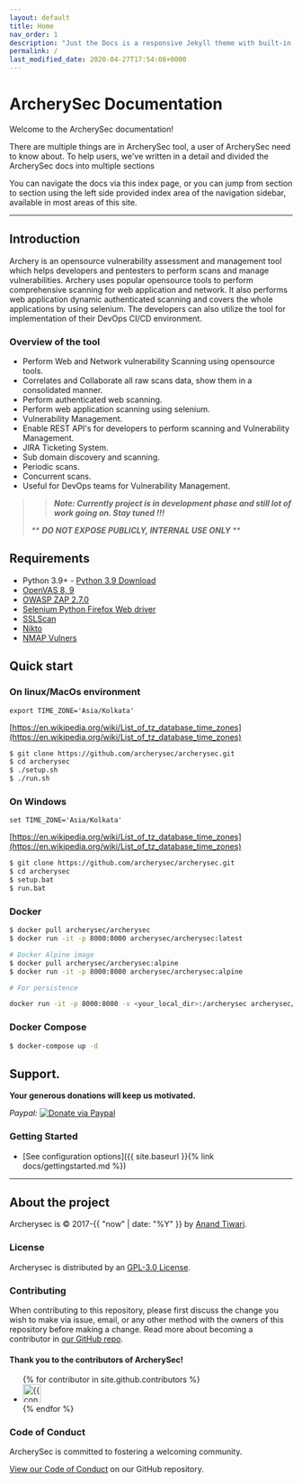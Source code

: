 ```yaml
---
layout: default
title: Home
nav_order: 1
description: "Just the Docs is a responsive Jekyll theme with built-in search that is easily customizable and hosted on GitHub Pages."
permalink: /
last_modified_date: 2020-04-27T17:54:08+0000
---
```


# ArcherySec Documentation


Welcome to the ArcherySec documentation!

There are multiple things are in ArcherySec tool, a user of ArcherySec need to know about. To help users, we've written in a detail and divided the ArcherySec docs into multiple sections

You can navigate the docs via this index page, or you can jump from section to section using the left side provided index area of the navigation sidebar, available in most areas of this site.

---

## Introduction 

Archery is an opensource vulnerability assessment and management tool which helps developers and pentesters to perform scans and manage vulnerabilities. Archery uses popular opensource tools to perform comprehensive scanning for web application and network. It also performs web application dynamic authenticated scanning and covers the whole applications by using selenium. The developers can also utilize the tool for implementation of their DevOps CI/CD environment.

### Overview of the tool

- Perform Web and Network vulnerability Scanning using opensource tools.
- Correlates and Collaborate all raw scans data, show them in a consolidated manner.
- Perform authenticated web scanning.
- Perform web application scanning using selenium.
- Vulnerability Management.
- Enable REST API's for developers to perform scanning and Vulnerability Management.
- JIRA Ticketing System.
- Sub domain discovery and scanning.
- Periodic scans.
- Concurrent scans.
- Useful for DevOps teams for Vulnerability Management.

>>***Note: Currently project is in development phase and still lot of work going on. Stay tuned !!!***
>
>** ***DO NOT EXPOSE PUBLICLY, INTERNAL USE ONLY*** **


## Requirements

* Python 3.9+ - [Python 3.9 Download](https://www.python.org/downloads/)
* [OpenVAS 8, 9](http://www.openvas.org/index.html)
* [OWASP ZAP 2.7.0](https://github.com/zaproxy/zaproxy/wiki/Downloads)
* [Selenium Python Firefox Web driver](https://github.com/mozilla/geckodriver/releases)
* [SSLScan](https://github.com/rbsec/sslscan)
* [Nikto](https://cirt.net/Nikto2)
* [NMAP Vulners](https://github.com/vulnersCom/nmap-vulners)

## Quick start

### On linux/MacOs environment 

`export TIME_ZONE='Asia/Kolkata'`

[https://en.wikipedia.org/wiki/List_of_tz_database_time_zones](https://en.wikipedia.org/wiki/List_of_tz_database_time_zones)

```bash
$ git clone https://github.com/archerysec/archerysec.git
$ cd archerysec
$ ./setup.sh
$ ./run.sh
```

### On Windows

`set TIME_ZONE='Asia/Kolkata'`

[https://en.wikipedia.org/wiki/List_of_tz_database_time_zones](https://en.wikipedia.org/wiki/List_of_tz_database_time_zones)

```bash
$ git clone https://github.com/archerysec/archerysec.git
$ cd archerysec
$ setup.bat
$ run.bat
```

### Docker 

```bash
$ docker pull archerysec/archerysec
$ docker run -it -p 8000:8000 archerysec/archerysec:latest

# Docker Alpine image 
$ docker pull archerysec/archerysec:alpine
$ docker run -it -p 8000:8000 archerysec/archerysec:alpine

# For persistence

docker run -it -p 8000:8000 -v <your_local_dir>:/archerysec archerysec/archerysec:latest
```

### Docker Compose

```bash
$ docker-compose up -d
```

## Support.
**Your generous donations will keep us motivated.**

*Paypal:* [![Donate via Paypal](https://www.paypalobjects.com/en_GB/i/btn/btn_donateCC_LG.gif)](https://www.paypal.com/cgi-bin/webscr?cmd=_s-xclick&hosted_button_id=LZU8R3F76D3GN&source=url)

### Getting Started

- [See configuration options]({{ site.baseurl }}{% link docs/gettingstarted.md %})

---

## About the project

Archerysec is &copy; 2017-{{ "now" | date: "%Y" }} by [Anand Tiwari](https://anandtiwari.info).

### License

Archerysec is distributed by an [GPL-3.0 License](https://github.com/archerysec/archerysec/blob/master/LICENSE).

### Contributing

When contributing to this repository, please first discuss the change you wish to make via issue,
email, or any other method with the owners of this repository before making a change. Read more about becoming a contributor in [our GitHub repo](https://github.com/archerysec/archerysec).

#### Thank you to the contributors of ArcherySec!

<ul class="list-style-none">
{% for contributor in site.github.contributors %}
  <li class="d-inline-block mr-1">
     <a href="{{ contributor.html_url }}"><img src="{{ contributor.avatar_url }}" width="32" height="32" alt="{{ contributor.login }}"/></a>
  </li>
{% endfor %}
</ul>

### Code of Conduct

ArcherySec is committed to fostering a welcoming community.

[View our Code of Conduct](https://github.com/archerysec/archerysec/blob/master/.github/CODE_OF_CONDUCT.md) on our GitHub repository.
